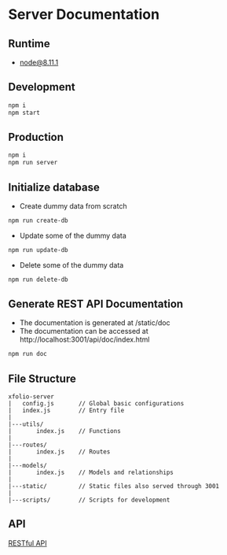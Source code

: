 # Server Documentation

## Runtime
* node@8.11.1

## Development 
```bash
npm i
npm start
```

## Production
```bash
npm i
npm run server 
```

## Initialize database
* Create dummy data from scratch
```bash
npm run create-db 
```
* Update some of the dummy data
```bash
npm run update-db 
```
* Delete some of the dummy data
```bash
npm run delete-db 
```

## Generate REST API Documentation
* The documentation is generated at /static/doc
* The documentation can be accessed at http://localhost:3001/api/doc/index.html
```bash
npm run doc
```

## File Structure
```
xfolio-server
|   config.js       // Global basic configurations
|   index.js        // Entry file
|
|---utils/
|       index.js    // Functions
|
|---routes/
|       index.js    // Routes
|
|---models/
|       index.js    // Models and relationships
|
|---static/         // Static files also served through 3001
|
|---scripts/        // Scripts for development       
```

## API
[RESTful API](http://39.104.108.82:3001/doc/index.html)

